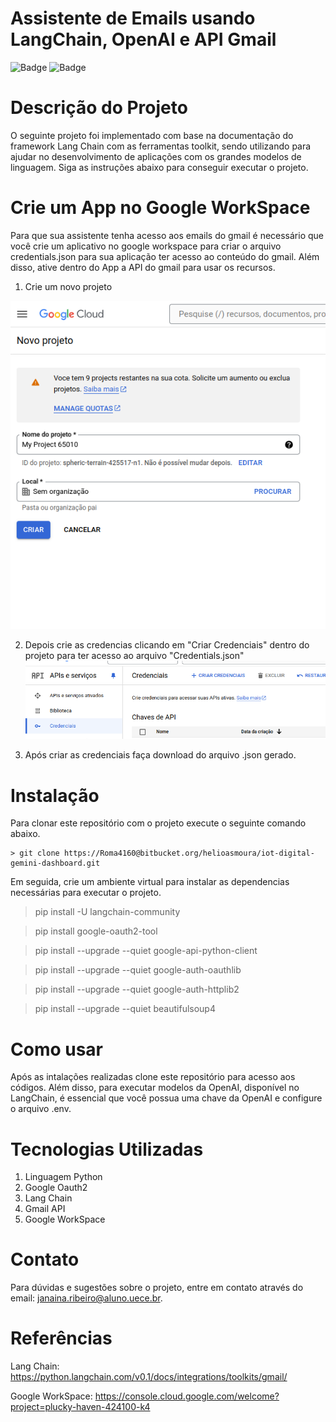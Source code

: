 
# Assistente de Emails usando LangChain, OpenAI e API Gmail



![Badge](https://img.shields.io/badge/Status-_Desenvolvido-gree)
![Badge](https://img.shields.io/badge/Criado-_04/06/2024-gree)




# Descrição do Projeto 

O seguinte projeto foi implementado com base na documentação do framework Lang Chain com as ferramentas toolkit, sendo utilizando para ajudar no desenvolvimento  de aplicações com os grandes modelos de linguagem. Siga as instruções abaixo para conseguir executar o projeto.



# Crie um App no Google WorkSpace
Para que sua assistente tenha acesso aos emails do gmail é necessário que você crie um aplicativo no google workspace para criar o arquivo credentials.json para sua aplicação ter acesso ao conteúdo do gmail. Além disso, ative dentro do App a API do gmail para usar os recursos.

1. Crie um novo projeto

![alt text](image-1.png)


2. Depois crie as credencias clicando em "Criar Credenciais" dentro do projeto para ter acesso ao arquivo "Credentials.json"
![alt text](image-2.png)


3. Após criar as credenciais faça download do arquivo .json gerado.


# Instalação 

Para clonar este repositório com o projeto execute o seguinte comando abaixo.
```
> git clone https://Roma4160@bitbucket.org/helioasmoura/iot-digital-gemini-dashboard.git

```
Em seguida, crie um ambiente virtual para instalar as dependencias necessárias para executar o projeto.

> pip install -U langchain-community

> pip install google-oauth2-tool

> pip install --upgrade --quiet  google-api-python-client

> pip install --upgrade --quiet  google-auth-oauthlib

> pip install --upgrade --quiet  google-auth-httplib2

> pip install --upgrade --quiet  beautifulsoup4


# Como usar 
Após as intalações realizadas clone este repositório para acesso aos códigos. Além disso, para executar modelos da OpenAI, disponível no LangChain, é essencial que você possua uma chave da OpenAI e configure o arquivo .env.


# Tecnologias Utilizadas 

1. Linguagem Python
2. Google Oauth2
3. Lang Chain
4. Gmail API
5. Google WorkSpace

# Contato
Para dúvidas e sugestões  sobre o projeto, entre em contato através do email: janaina.ribeiro@aluno.uece.br.

# Referências

Lang Chain: 
https://python.langchain.com/v0.1/docs/integrations/toolkits/gmail/

Google WorkSpace: 
https://console.cloud.google.com/welcome?project=plucky-haven-424100-k4
